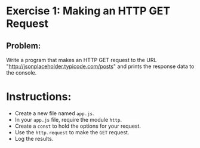 # Exercise 1: Making an HTTP GET Request

## Problem:

Write a program that makes an HTTP GET request to the URL "http://jsonplaceholder.typicode.com/posts" and prints the response data to the console.

# Instructions:

- Create a new file named `app.js`.
- In your `app.js` file, require the module `http`.
- Create a `const` to hold the options for your request.
- Use the `http.request` to make the `GET` request.
- Log the results.